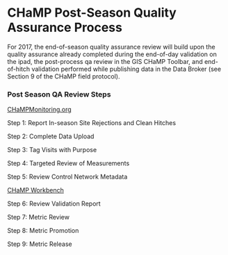 # CHaMP Post-Season Quality Assurance Process 



For 2017, the end-of-season quality assurance review will
build upon the quality assurance already completed during the end-of-day
validation on the ipad, the post-process qa review in the GIS CHaMP Toolbar,
and end-of-hitch validation performed while publishing data in the Data Broker
(see Section 9 of the CHaMP field protocol). 



### Post Season QA Review Steps

[CHaMPMonitoring.org](www.champmonitoring.org)

Step 1: Report In-season Site Rejections and Clean Hitches

Step 2:  Complete Data Upload

Step 3: Tag Visits with Purpose

Step 4: Targeted Review of Measurements

Step 5: Review Control Network Metadata

[CHaMP Workbench](www.workbench.northarrowresearch.com)

Step 6: Review Validation Report

Step 7: Metric Review



Step 8: Metric Promotion

Step 9: Metric Release

